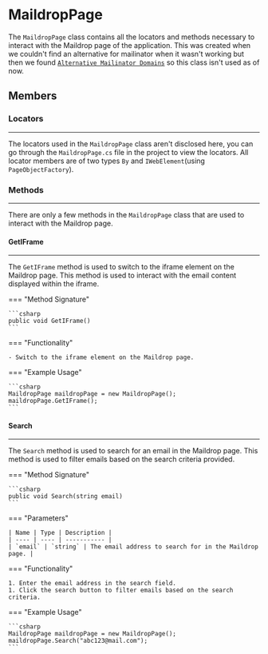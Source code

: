# MaildropPage

The `MaildropPage` class contains all the locators and methods necessary to interact with the Maildrop page of the application. This was created when we couldn't find an alternative for mailinator when it wasn't working but then we found [`Alternative Mailinator Domains`](./mailinator-page.md/#getrandommailinatordomain) so this class isn't used as of now.

## Members

### **Locators**

---

The locators used in the `MaildropPage` class aren't disclosed here, you can go through the `MaildropPage.cs` file in the project to view the locators. All locator members are of two types `By` and `IWebElement`(using `PageObjectFactory`).

### **Methods**

---

There are only a few methods in the `MaildropPage` class that are used to interact with the Maildrop page.

#### **GetIFrame**

---

The `GetIFrame` method is used to switch to the iframe element on the Maildrop page. This method is used to interact with the email content displayed within the iframe.

=== "Method Signature"

	```csharp
	public void GetIFrame()
	```

=== "Functionality"

	- Switch to the iframe element on the Maildrop page.
	
=== "Example Usage"

	```csharp
	MaildropPage maildropPage = new MaildropPage();
	maildropPage.GetIFrame();
	```

#### **Search**

--- 

The `Search` method is used to search for an email in the Maildrop page. This method is used to filter emails based on the search criteria provided.

=== "Method Signature"

	```csharp
	public void Search(string email)
	```

=== "Parameters"

	| Name | Type | Description |
	| ---- | ---- | ----------- |
	| `email` | `string` | The email address to search for in the Maildrop page. |

=== "Functionality"

	1. Enter the email address in the search field.
	1. Click the search button to filter emails based on the search criteria.

=== "Example Usage"

	```csharp
	MaildropPage maildropPage = new MaildropPage();
	maildropPage.Search("abc123@mail.com");
	```